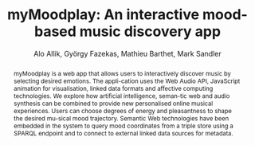--- 
  title: "myMoodplay: An interactive mood-based music discovery app" 
  abstract: "myMoodplay is a web app that allows users to interactively discover music by selecting desired emotions. The appli-cation uses the Web Audio API, JavaScript animation for visualisation, linked data formats and affective computing technologies. We explore how artificial intelligence, seman-tic web and audio synthesis can be combined to provide new personalised online musical experiences. Users can choose degrees of energy and pleasantness to shape the desired mu-sical mood trajectory. Semantic Web technologies have been embedded in the system to query mood coordinates from a triple store using a SPARQL endpoint and to connect to external linked data sources for metadata." 
  address: "Atlanta, Georgia" 
  author: "Alo Allik, György Fazekas, Mathieu Barthet, Mark Sandler" 
  booktitle: "Proceedings of the International Web Audio Conference" 
  editor: "Jason Freeman, Alexander Lerch, Matthew Paradis" 
  month: "Proceedings of the International Web Audio Conference"
  pages: "" 
  publisher: "Georgia Tech" 
  series: "WAC '16"
  type: "Paper"  
  year: "2016" 
  id: "2016_51" 
  tags: year2016 
  pdflink: /_data/papers/pdf/2016/2016_51.pdf
  ISSN: 2663-5844
---